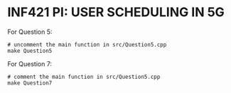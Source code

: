 # INF421 PI: USER SCHEDULING IN 5G

For Question 5:
```
# uncomment the main function in src/Question5.cpp
make Question5
```

For Question 7:
```
# comment the main function in src/Question5.cpp
make Question7
```